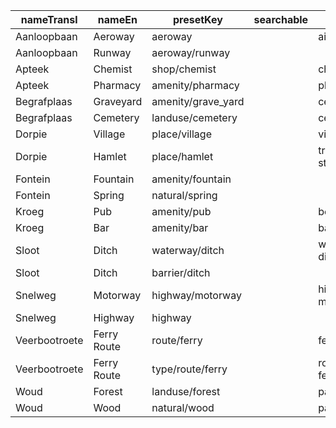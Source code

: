 |nameTransl|nameEn|presetKey|searchable|icon|tags0|tags1|tags2|tags3|tags4|geometryArea|geometryLine|geometryPoint|geometryVertex|geometryRelation|
| ------ | ------ | ------ | ------ | ------ | ------ | ------ | ------ | ------ | ------ | ------ | ------ | ------ | ------ | ------ |
|Aanloopbaan|Aeroway|aeroway| |airport|aeroway=*| | | | |area|line|point|vertex| |
|Aanloopbaan|Runway|aeroway/runway| | |aeroway=runway| | | | |area|line| | | |
|Apteek|Chemist|shop/chemist| |chemist|shop=chemist| | | | |area| |point| | |
|Apteek|Pharmacy|amenity/pharmacy| |pharmacy|amenity=pharmacy| | | | |area| |point| | |
|Begrafplaas|Graveyard|amenity/grave_yard| |cemetery|amenity=grave_yard| | | | |area| |point| | |
|Begrafplaas|Cemetery|landuse/cemetery| |cemetery|landuse=cemetery| | | | |area| |point|vertex| |
|Dorpie|Village|place/village| |village|place=village| | | | |area| |point| | |
|Dorpie|Hamlet|place/hamlet| |triangle-stroked|place=hamlet| | | | |area| |point| | |
|Fontein|Fountain|amenity/fountain| | |amenity=fountain| | | | |area| |point| | |
|Fontein|Spring|natural/spring| | |natural=spring| | | | | | |point|vertex| |
|Kroeg|Pub|amenity/pub| |beer|amenity=pub| | | | |area| |point| | |
|Kroeg|Bar|amenity/bar| |bar|amenity=bar| | | | |area| |point| | |
|Sloot|Ditch|waterway/ditch| |waterway-ditch|waterway=ditch| | | | | |line| | | |
|Sloot|Ditch|barrier/ditch| | |barrier=ditch| | | | |area|line| | | |
|Snelweg|Motorway|highway/motorway| |highway-motorway|highway=motorway| | | | | |line| | | |
|Snelweg|Highway|highway| | |highway=*| | | | |area|line|point|vertex| |
|Veerbootroete|Ferry Route|route/ferry| |ferry|route=ferry| | | | | |line| | | |
|Veerbootroete|Ferry Route|type/route/ferry| |route-ferry|type=route|route=ferry| | | | | | | |relation|
|Woud|Forest|landuse/forest| |park2|landuse=forest| | | | |area| |point| | |
|Woud|Wood|natural/wood| |park2|natural=wood| | | | |area| |point| | |
